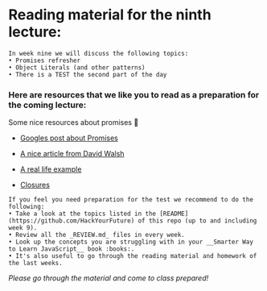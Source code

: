 # Reading material for the ninth lecture:

```
In week nine we will discuss the following topics:
• Promises refresher
• Object Literals (and other patterns)
• There is a TEST the second part of the day
```

### Here are resources that we like you to read as a preparation for the coming lecture:

Some nice resources about promises :ring:
- [Googles post about Promises](https://developers.google.com/web/fundamentals/getting-started/primers/promises)
- [A nice article from David Walsh](https://davidwalsh.name/promises)
- [A real life example](https://github.com/mdn/js-examples/blob/master/promises-test/index.html)

- [Closures](https://developer.mozilla.org/en-US/docs/Web/JavaScript/Closures)

```
If you feel you need preparation for the test we recommend to do the following:
• Take a look at the topics listed in the [README](https://github.com/HackYourFuture) of this repo (up to and including week 9). 
• Review all the _REVIEW.md_ files in every week.
• Look up the concepts you are struggling with in your __Smarter Way to Learn JavaScript__ book :books:. 
• It's also useful to go through the reading material and homework of the last weeks.
```

_Please go through the material and come to class prepared!_


